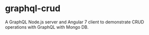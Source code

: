 # graphql-crud
A GraphQL Node.js server and Angular 7 client to demonstrate CRUD operations with GraphQL with Mongo DB. 
